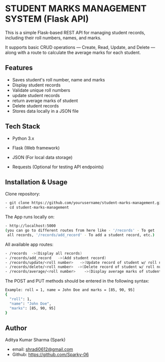 
# STUDENT MARKS MANAGEMENT SYSTEM (Flask API)

This is a simple Flask-based REST API for managing student records, including their roll numbers, names, and marks.

It supports basic CRUD operations — Create, Read, Update, and Delete — along with a route to calculate the average marks for each student.
## Features

- Saves student's roll number, name and marks
- Display student records
- Validate unique roll numbers
- update student records
- return average marks of student
- Delete student records
- Stores data locally in a JSON file

## Tech Stack

- Python 3.x

- Flask (Web framework)

- JSON (For local data storage)

- Requests (Optional for testing API endpoints)


## Installation & Usage

Clone repository:

```bash
- git clone https://github.com/yourusername/student-marks-management.git
- cd student-marks-management
```
The App runs locally on:
```bash
- http://localhost:5000
(you can go to different routes from here like - '/records' - To get
 all records, '/records/add_record' - To add a student record, etc.)
```
All available app routes:
```bash
- /records  ->(Display all records)
- /records/add_record   ->(Add student record)
- /records/update/<roll number>   ->(Update record of student w/ roll number)
- /records/delete/<roll number>  ->(Delete record of student w/ roll number)
- /records/average/<roll number>    ->(Display average marks of student with roll number)
```
The POST and PUT methods should be entered in the following syntax:
```bash
Example: roll = 1, name = John Doe and marks = [85, 90, 95]
{
  "roll": 1,
  "name": "John Doe",
  "marks": [85, 90, 95]
}
```

## Author

Aditya Kumar Sharma (Spark)
- email: shradi0612@gmail.com
- Github: https://github.com/Sparky-06
